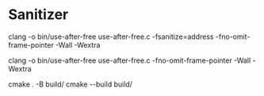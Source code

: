 # Sanitizer

clang -o bin/use-after-free use-after-free.c -fsanitize=address -fno-omit-frame-pointer -Wall -Wextra

clang -o bin/use-after-free use-after-free.c -fno-omit-frame-pointer -Wall -Wextra

cmake . -B build/
cmake --build build/